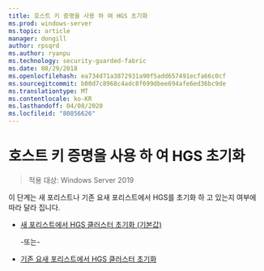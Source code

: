 ```yaml
---
title: 호스트 키 증명을 사용 하 여 HGS 초기화
ms.prod: windows-server
ms.topic: article
manager: dongill
author: rpsqrd
ms.author: ryanpu
ms.technology: security-guarded-fabric
ms.date: 08/29/2018
ms.openlocfilehash: ea734d71a3872931a90f5add657491ecfa66c0cf
ms.sourcegitcommit: b00d7c8968c4adc8f699dbee694afe6ed36bc9de
ms.translationtype: MT
ms.contentlocale: ko-KR
ms.lasthandoff: 04/08/2020
ms.locfileid: "80856626"
---
```

# <a name="initialize-hgs-using-host-key-attestation"></a>호스트 키 증명을 사용 하 여 HGS 초기화

>적용 대상: Windows Server 2019

이 단계는 새 포리스트나 기존 요새 포리스트에서 HGS를 초기화 하 고 있는지 여부에 따라 달라 집니다.

- [새 포리스트에서 HGS 클러스터 초기화 (기본값)](guarded-fabric-initialize-hgs-key-mode-default.md)

  -또는-

- [기존 요새 포리스트에서 HGS 클러스터 초기화](guarded-fabric-initialize-hgs-key-mode-bastion.md)





